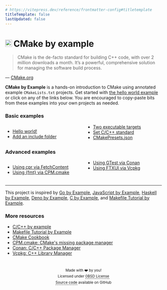 ```yaml
---
# https://vitepress.dev/reference/frontmatter-config#titletemplate
titleTemplate: false
lastUpdated: false
---
```


# <img src="/cmake-favicon.ico" style="display:inline; height: 0.8em;">&#8201;CMake by example

> CMake is the de-facto standard for building C++ code, with over 2 million
> downloads a month. It’s a powerful, comprehensive solution for managing the
> software build process.

&mdash; [CMake.org](https://cmake.org/)

<b>CMake by Example</b> is a hands-on introduction to CMake using annotated
example `CMakeLists.txt` projects. Get started with [the hello world example] or
click on any of the links below. You are encouraged to copy-paste bits from
these examples into your own projects as needed.

[the hello world example]: /hello-world/

### Basic examples

<div class="responsive-columns">

- [Hello world!](/hello-world/)
- [Add an include folder](/add-include-folder/)
- [Two executable targets](/two-executables/)
- [Set C/C++ standard](/set-standard/)
- [CMakePresets.json](/cmakepresets-json/)

</div>

### Advanced examples

<div class="responsive-columns">

- [Using cpr via FetchContent](/cpr-fetchcontent/)
- [Using {fmt} via CPM.cmake](/fmt-cpm/)
- [Using GTest via Conan](/gtest-conan/)
- [Using FTXUI via Vcpkg](/ftxui-vcpkg/)

</div>

<hr style="margin-top: 2.3em;" />

This project is inspired by [Go by Example], [JavaScript by Example], [Haskell
by Example], [Deno by Example], [C by Example], and [Makefile Tutorial by
Example].

[Go by Example]: https://gobyexample.com/
[JavaScript by Example]: https://javascriptbyexample.com/
[Haskell by Example]: https://lotz84.github.io/haskellbyexample/
[Deno by Example]: https://examples.deno.land/
[C by Example]: https://www.cbyexample.com/
[Makefile Tutorial by Example]: https://makefiletutorial.com/

### More resources

- [C/C++ by example](https://www.cbyexample.com/)
- [Makefile Tutorial by Example](https://makefiletutorial.com/)
- [CMake Cookbook](https://github.com/dev-cafe/cmake-cookbook)
- [CPM.cmake: CMake's missing package manager](https://github.com/cpm-cmake/CPM.cmake)
- [Conan: C/C++ Package Manager](https://conan.io/)
- [Vcpkg: C++ Library Manager](https://vcpkg.io/en/index.html)

<footer id="footer">

<!-- prettier-ignore -->
Made with <span class="emoji-font">❤️</span> by you! \
Licensed under <a href="/LICENSE" target="_self">0BSD License</a> \
[Source code](https://github.com/jcbhmr/cmakebyexample.dev) available on GitHub

</footer>

<template>
<!-- For some reason it thinks this is a SFC. This is just a dummy. -->
</template>

<style scoped>
@media (min-width: 600px) {
  .responsive-columns {
    column-count: 2;
  }
}
.emoji-font {
  font-family: system-ui, "Segoe UI", Roboto, Helvetica, Arial, sans-serif,
    "Apple Color Emoji", "Segoe UI Emoji", "Segoe UI Symbol";
}
#footer {
  padding-top: 1em;
  max-width: 800px;
  text-align: center;
  margin-inline: auto;
  font-size: smaller;
  line-height: 1.65;
  color: var(--vp-c-text-2);
}
#footer p {
  line-height: unset;
  margin-bottom: 0.3em;
}
#footer a {
  color: unset;
  text-decoration: none;
  border-bottom: 1px dashed currentColor;
}
</style>

<style>
body:has(h1#cmake-by-example) .VPDoc {
  padding-bottom: 0 !important;
}
body:has(h1#cmake-by-example) .aside + .content {
  padding-bottom: 1em !important;
}
body:has(h1#cmake-by-example) .VPDocFooter {
  margin-top: 0 !important;
  display: flex;
  align-items: center;
  justify-content: center;
}
body:has(h1#cmake-by-example) .prev-next {
  display: none !important;
}
</style>
